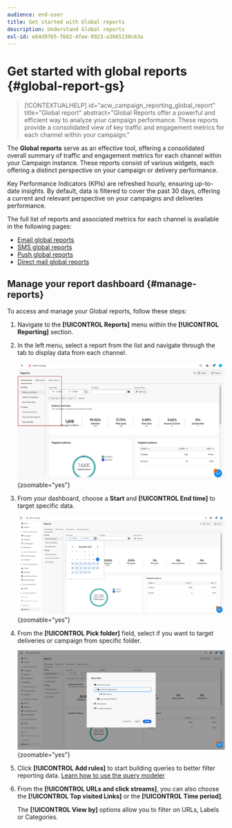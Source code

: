 ```yaml
---
audience: end-user
title: Get started with Global reports
description: Understand Global reports
exl-id: e64d9765-f602-4fee-9923-a3665130c63a
---
```

# Get started with global reports {#global-report-gs}

>[!CONTEXTUALHELP]
>id="acw_campaign_reporting_global_report"
>title="Global report"
>abstract="Global Reports offer a powerful and efficient way to analyze your campaign performance. These reports provide a consolidated view of key traffic and engagement metrics for each channel within your campaign."

The **Global reports** serve as an effective tool, offering a consolidated overall summary of traffic and engagement metrics for each channel within your Campaign instance. These reports consist of various widgets, each offering a distinct perspective on your campaign or delivery performance.

Key Performance Indicators (KPIs) are refreshed hourly, ensuring up-to-date insights. By default, data is filtered to cover the past 30 days, offering a current and relevant perspective on your campaigns and deliveries performance.

The full list of reports and associated metrics for each channel is available in the following pages:

* [Email global reports](global-report-email.md)
* [SMS global reports](global-report-sms.md)
* [Push global reports](global-report-push.md)
* [Direct mail global reports](global-report-direct.md)

## Manage your report dashboard {#manage-reports}

To access and manage your Global reports, follow these steps:

1. Navigate to the **[!UICONTROL Reports]** menu within the **[!UICONTROL Reporting]** section.

1. In the left menu, select a report from the list and navigate through the tab to display data from each channel.

    ![](assets/global_report_manage_3.png){zoomable="yes"}

1. From your dashboard, choose a **Start** and **[!UICONTROL End time]** to target specific data.

    ![](assets/global_report_manage_1.png){zoomable="yes"}

1. From the **[!UICONTROL Pick folder]** field, select if you want to target deliveries or campaign from specific folder.

    ![](assets/global_report_manage_2.png){zoomable="yes"}

1. Click **[!UICONTROL Add rules]** to start building queries to better filter reporting data. [Learn how to use the query modeler](../query/query-modeler-overview.md)

1. From the **[!UICONTROL URLs and click streams]**, you can also choose the **[!UICONTROL Top visited Links]** or the **[!UICONTROL Time period]**.

    The **[!UICONTROL View by]** options allow you to filter on URLs, Labels or Categories.
